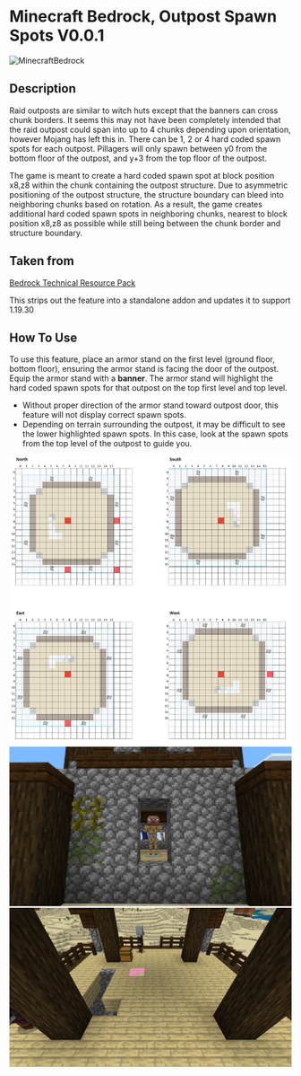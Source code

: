 # Minecraft Bedrock, Outpost Spawn Spots V0.0.1

![MinecraftBedrock](https://img.shields.io/badge/MinecraftBedrock-1.19.30-orange)

## Description

Raid outposts are similar to witch huts except that the banners can cross chunk borders. It seems this may not have been completely intended that the raid outpost could span into up to 4 chunks depending upon orientation, however Mojang has left this in. There can be 1, 2 or 4 hard coded spawn spots for each outpost. Pillagers will only spawn between y0 from the bottom floor of the outpost, and y+3 from the top floor of the outpost.

The game is meant to create a hard coded spawn spot at block position x8,z8 within the chunk containing the outpost structure. Due to asymmetric positioning of the outpost structure, the structure boundary can bleed into neighboring chunks based on rotation. As a result, the game creates additional hard coded spawn spots in neighboring chunks, nearest to block position x8,z8 as possible while still being between the chunk border and structure boundary.

## Taken from

[Bedrock Technical Resource Pack](https://github.com/RavinMaddHatter/Bedrock-Technical-Resource-Pack)

This strips out the feature into a standalone addon and updates it to support 1.19.30

## How To Use

To use this feature, place an armor stand on the first level (ground floor, bottom floor), ensuring the armor stand is facing the door of the outpost. Equip the armor stand with a **banner**. The armor stand will highlight the hard coded spawn spots for that outpost on the top first level and top level.

* Without proper direction of the armor stand toward outpost door, this feature will not display correct spawn spots.
* Depending on terrain surrounding the outpost, it may be difficult to see the lower highlighted spawn spots. In this case, look at the spawn spots from the top level of the outpost to guide you.


<img src="support/outpost_spots_diagram.png">
<img src="support/outpost_spots_a.png">
<img src="support/outpost_spots_b.png">
